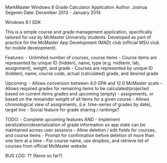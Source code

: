 MarkMaster
Windows 8 Grade Calculator Application
Author: Joshua Segeren
Date: December 2013 - January 2014

Windows 8.1 SDK

This is a simple course and grade management application, specifically tailored for use by McMaster University students.
Developed as part of practice for the McMaster App Development (MAD) club (official MSU club for mobile development).

Features:
	- Unlimited number of courses, course items
	- Course items are represented by unique ID (hidden), name, type (e.g. midterm, lab, assignment), weight, and grade
	- Courses are represented by unique ID (hidden), name, course code, actual (calculated) grade, and desired grade

Upcoming:
	- Allows conversion between 4.0 GPA and 12.0 McMaster scale
	- Allows required grades for remaining items to be calculated/projected based on current items grades and upcoming (empty)
	- assignments, or based on the remainder weight of all items for a given course
	- Allows chronological view of assignments, (i.e. time-series of grades by date), target line
	- Social feature for grade sharing / rankings?


TODO:
	- Complete upcoming features AND
	- Implement seralization/deserialization of grade information so app state can be maintained across user sessions
	- Allow deletion / edit fields for courses, and course items
		- Prompt for confirmation before deletion of more than one item at a time
	- For course name, use dropbox, and retrieve list of courses from official McMaster website

BUG LOG:
	?? (None so far?)
